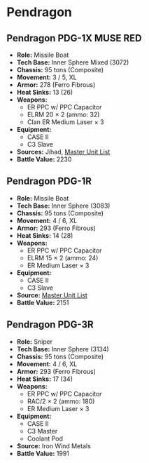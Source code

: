 # Pendragon
## Pendragon PDG-1X MUSE RED
- **Role:** Missile Boat
- **Tech Base:** Inner Sphere Mixed (3072)
- **Chassis:** 95 tons (Composite)
- **Movement:** 3 / 5, XL
- **Armor:** 278 (Ferro Fibrous)
- **Heat Sinks:** 13 (26)
- **Weapons:**
  - ER PPC w/ PPC Capacitor
  - ELRM 20 × 2 (ammo: 32)
  - Clan ER Medium Laser × 3
- **Equipment:**
  - CASE II
  - C3 Slave
- **Sources:** Jihad, [Master Unit List](http://masterunitlist.info/Unit/Details/2464/pendragon-pdg-1x-muse-red)
- **Battle Value:** 2230

## Pendragon PDG-1R
- **Role:** Missile Boat
- **Tech Base:** Inner Sphere (3083)
- **Chassis:** 95 tons (Composite)
- **Movement:** 4 / 6, XL
- **Armor:** 293 (Ferro Fibrous)
- **Heat Sinks:** 14 (28)
- **Weapons:**
  - ER PPC w/ PPC Capacitor
  - ELRM 15 × 2 (ammo: 24)
  - ER Medium Laser × 3
- **Equipment:**
  - CASE II
  - C3 Slave
- **Source:** [Master Unit List](http://masterunitlist.info/Unit/Details/4799/pendragon-pdg-1r)
- **Battle Value:** 2151

## Pendragon PDG-3R
- **Role:** Sniper
- **Tech Base:** Inner Sphere (3134)
- **Chassis:** 95 tons (Composite)
- **Movement:** 4 / 6, XL
- **Armor:** 293 (Ferro Fibrous)
- **Heat Sinks:** 17 (34)
- **Weapons:**
  - ER PPC w/ PPC Capacitor
  - RAC/2 × 2 (ammo: 180)
  - ER Medium Laser × 3
- **Equipment:**
  - CASE II
  - C3 Master
  - Coolant Pod
- **Source:** Iron Wind Metals
- **Battle Value:** 1991

